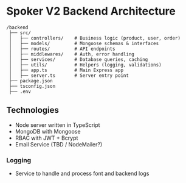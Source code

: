 # Spoker V2 Backend Architecture  

```
/backend
 ├── src/
 │   ├── controllers/    # Business logic (product, user, order)
 │   ├── models/         # Mongoose schemas & interfaces
 │   ├── routes/         # API endpoints
 │   ├── middlewares/    # Auth, error handling
 │   ├── services/       # Database queries, caching
 │   ├── utils/          # Helpers (logging, validations)
 │   ├── app.ts          # Main Express app
 │   ├── server.ts       # Server entry point
 ├── package.json
 ├── tsconfig.json
 ├── .env 
```

## Technologies
- Node server written in TypeScript
- MongoDB with Mongoose
- RBAC with JWT + Bcrypt
- Email Service (TBD / NodeMailer?)

### Logging
- Service to handle and process font and backend logs

